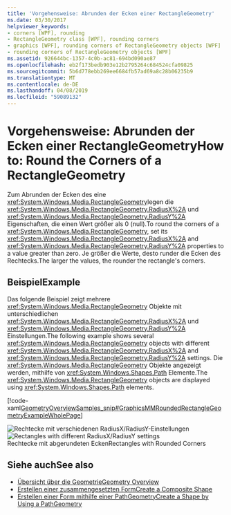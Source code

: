 ```yaml
---
title: 'Vorgehensweise: Abrunden der Ecken einer RectangleGeometry'
ms.date: 03/30/2017
helpviewer_keywords:
- corners [WPF], rounding
- RectangleGeometry class [WPF], rounding corners
- graphics [WPF], rounding corners of RectangleGeometry objects [WPF]
- rounding corners of RectangleGeometry objects [WPF]
ms.assetid: 926644bc-1357-4c0b-ac81-694bd090ae87
ms.openlocfilehash: eb2f173bedb903e12b2795264c684524cfa09825
ms.sourcegitcommit: 5b6d778ebb269ee6684fb57ad69a8c28b06235b9
ms.translationtype: MT
ms.contentlocale: de-DE
ms.lasthandoff: 04/08/2019
ms.locfileid: "59089132"
---
```

# <a name="how-to-round-the-corners-of-a-rectanglegeometry"></a><span data-ttu-id="a2716-102">Vorgehensweise: Abrunden der Ecken einer RectangleGeometry</span><span class="sxs-lookup"><span data-stu-id="a2716-102">How to: Round the Corners of a RectangleGeometry</span></span>
<span data-ttu-id="a2716-103">Zum Abrunden der Ecken des eine <xref:System.Windows.Media.RectangleGeometry>legen die <xref:System.Windows.Media.RectangleGeometry.RadiusX%2A> und <xref:System.Windows.Media.RectangleGeometry.RadiusY%2A> Eigenschaften, die einen Wert größer als 0 (null).</span><span class="sxs-lookup"><span data-stu-id="a2716-103">To round the corners of a <xref:System.Windows.Media.RectangleGeometry>, set its <xref:System.Windows.Media.RectangleGeometry.RadiusX%2A> and <xref:System.Windows.Media.RectangleGeometry.RadiusY%2A> properties to a value greater than zero.</span></span> <span data-ttu-id="a2716-104">Je größer die Werte, desto runder die Ecken des Rechtecks.</span><span class="sxs-lookup"><span data-stu-id="a2716-104">The larger the values, the rounder the rectangle's corners.</span></span>  
  
## <a name="example"></a><span data-ttu-id="a2716-105">Beispiel</span><span class="sxs-lookup"><span data-stu-id="a2716-105">Example</span></span>  
 <span data-ttu-id="a2716-106">Das folgende Beispiel zeigt mehrere <xref:System.Windows.Media.RectangleGeometry> Objekte mit unterschiedlichen <xref:System.Windows.Media.RectangleGeometry.RadiusX%2A> und <xref:System.Windows.Media.RectangleGeometry.RadiusY%2A> Einstellungen.</span><span class="sxs-lookup"><span data-stu-id="a2716-106">The following example shows several <xref:System.Windows.Media.RectangleGeometry> objects with different <xref:System.Windows.Media.RectangleGeometry.RadiusX%2A> and <xref:System.Windows.Media.RectangleGeometry.RadiusY%2A> settings.</span></span> <span data-ttu-id="a2716-107">Die <xref:System.Windows.Media.RectangleGeometry> Objekte angezeigt werden, mithilfe von <xref:System.Windows.Shapes.Path> Elemente.</span><span class="sxs-lookup"><span data-stu-id="a2716-107">The <xref:System.Windows.Media.RectangleGeometry> objects are displayed using <xref:System.Windows.Shapes.Path> elements.</span></span>  
  
 [!code-xaml[GeometryOverviewSamples_snip#GraphicsMMRoundedRectangleGeometryExampleWholePage](~/samples/snippets/csharp/VS_Snippets_Wpf/GeometryOverviewSamples_snip/CS/RectangleGeometryRoundedCornerExample.xaml#graphicsmmroundedrectanglegeometryexamplewholepage)]  
  
 <span data-ttu-id="a2716-108">![Rechtecke mit verschiedenen RadiusX&#47;RadiusY-Einstellungen](./media/graphicsmm-rounded.png "Graphicsmm_rounded")</span><span class="sxs-lookup"><span data-stu-id="a2716-108">![Rectangles with different RadiusX&#47;RadiusY settings](./media/graphicsmm-rounded.png "graphicsmm_rounded")</span></span>  
<span data-ttu-id="a2716-109">Rechtecke mit abgerundeten Ecken</span><span class="sxs-lookup"><span data-stu-id="a2716-109">Rectangles with Rounded Corners</span></span>  
  
## <a name="see-also"></a><span data-ttu-id="a2716-110">Siehe auch</span><span class="sxs-lookup"><span data-stu-id="a2716-110">See also</span></span>

- [<span data-ttu-id="a2716-111">Übersicht über die Geometrie</span><span class="sxs-lookup"><span data-stu-id="a2716-111">Geometry Overview</span></span>](geometry-overview.md)
- [<span data-ttu-id="a2716-112">Erstellen einer zusammengesetzten Form</span><span class="sxs-lookup"><span data-stu-id="a2716-112">Create a Composite Shape</span></span>](how-to-create-a-composite-shape.md)
- [<span data-ttu-id="a2716-113">Erstellen einer Form mithilfe einer PathGeometry</span><span class="sxs-lookup"><span data-stu-id="a2716-113">Create a Shape by Using a PathGeometry</span></span>](how-to-create-a-shape-by-using-a-pathgeometry.md)
